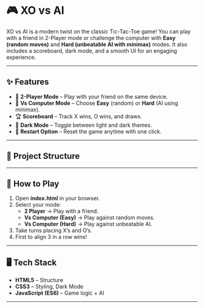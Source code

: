 # 🎮 XO vs AI  

XO vs AI is a modern twist on the classic Tic-Tac-Toe game! You can play with a friend in 2-Player mode or challenge the computer with **Easy (random moves)** and **Hard (unbeatable AI with minimax)** modes. It also includes a scoreboard, dark mode, and a smooth UI for an engaging experience.  

---

## ✨ Features
- 👫 **2-Player Mode** – Play with your friend on the same device.  
- 🤖 **Vs Computer Mode** – Choose **Easy** (random) or **Hard** (AI using minimax).  
- 🏆 **Scoreboard** – Track X wins, O wins, and draws.  
- 🌙 **Dark Mode** – Toggle between light and dark themes.  
- 🔁 **Restart Option** – Reset the game anytime with one click.  

---

## 📂 Project Structure

---

## 🚀 How to Play
1. Open **index.html** in your browser.  
2. Select your mode:  
   - **2 Player** → Play with a friend.  
   - **Vs Computer (Easy)** → Play against random moves.  
   - **Vs Computer (Hard)** → Play against unbeatable AI.  
3. Take turns placing X’s and O’s.  
4. First to align 3 in a row wins!  

---

## 🖥️ Tech Stack
- **HTML5** – Structure  
- **CSS3** – Styling, Dark Mode  
- **JavaScript (ES6)** – Game logic + AI  

---

